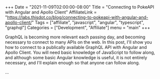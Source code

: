 +++
Date = "2021-11-09T02:00:00-08:00"
Title = "Connecting to PokeAPI with Angular and Apollo Client"
AffiliateLink = "https://labs.thisdot.co/blog/connecting-to-pokeapi-with-angular-and-apollo-client/"
Tags = ["affiliate", "javascript", "angular", "typescript", "graphql"]
Categories = ["Development", "Affiliate"]
menu = "main"
+++

GraphQL is becoming more relevant each passing day, and becoming necessary to
connect to many APIs on the web. In this post, I'll show you how to connect to a
publically available GraphQL API with Angular and Apollo Client. You will need
basic knowledge of JavaScript to follow along, and although some basic Angular
knowledge is useful, it is not entirely necessary, and I'll explain enough so
that anyone can follow along.

<!--more-->

...
